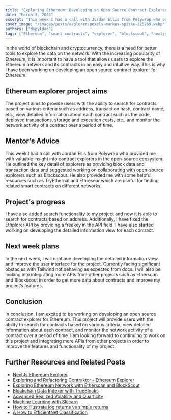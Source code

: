 ```yaml
---
title: "Exploring Ethereum: Developing an Open Source Contract Explorer"
date: "March 3, 2023"
excerpt: "This week I had a call with Jordan Ellis from Polywrap who provided me with valuable insight into contract explorers in the open-source ecosystem."
cover_image: "/images/posts/explorer/pexels-markus-spiske-225769.webp"
authors: ["dspytdao"]
tags: ["Ethereum", "smart contracts", "explorer", "blockscout", "nextjs"]
---
```


In the world of blockchain and cryptocurrency, there is a need for better tools to explore the data on the network. With the increasing popularity of Ethereum, it is important to have a tool that allows users to explore the Ethereum network and its contracts in an easy and intuitive way. This is why I have been working on developing an open source contract explorer for Ethereum.

## Ethereum explorer project aims

The project aims to provide users with the ability to search for contracts based on various criteria such as address, transaction hash, contract name, etc., view detailed information about each contract such as the code, deployed transactions, storage and execution costs, etc., and monitor the network activity of a contract over a period of time.

## Mentor's Advice

This week I had a call with Jordan Ellis from Polywrap who provided me with valuable insight into contract explorers in the open-source ecosystem. He outlined the key detail of explorers as providing block data and transaction data and suggested working on collaborating with open-source explorers such as Blockscout. He also provided me with some helpful resources such as TryEthernal and Ethresear which are useful for finding related smart contracts on different networks.

## Project's progress

I have also added search functionality to my project and now it is able to search for contracts based on address. Additionally, I have fixed the Ethplorer API by providing a freekey in the API field. I have also started working on developing the detailed information view for each contract.

## Next week plans

In the next week, I will continue developing the detailed information view and improve the user interface for the project. Currently facing significant obstacles with Tailwind not behaving as expected from docs. I will also be looking into integrating more APIs from other projects such as Etherscan and Blockscout in order to get more data about contracts and improve my project’s features.

## Conclusion

In conclusion, I am excited to be working on developing an open source contract explorer for Ethereum. This project will provide users with the ability to search for contracts based on various criteria, view detailed information about each contract, and monitor the network activity of a contract over a period of time. I am looking forward to continuing to work on this project and integrating more APIs from other projects in order to improve the features and functionality of my project.

## Further Resources and Related Posts

- [NextJs Ethereum Explorer](https://github.com/Pfed-prog/NextJsExplorer)
- [Exploring and Refactoring Contraktor - Ethereum Explorer](https://dspyt.com/refactoring-contraktor)
- [Exploring Ethereum Network with Etherscan and BlockScout](https://dspyt.com/exploring-ethereum)
- [Blockchain Data Indexer with TrueBlocks](https://dspyt.com/blockchain-data-indexer-with-trueblocks)
- [Advanced Realized Volatility and Quarticity](https://dspyt.com/advanced-realized-volatility-and-quarticity)
- [Machine Learning with Sklearn](https://dspyt.com/machine-learning-time-series-temperature-data-modeling)
- [How to illustrate log returns vs simple returns](https://dspyt.com/simple-returns-log-return-and-volatility-simple-introduction)
- [A How to EfficientNet Classification](https://dspyt.com/efficientnet-classification)
